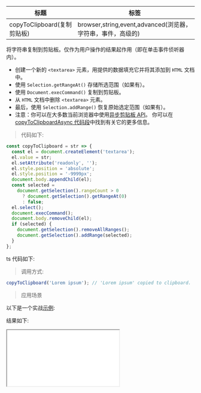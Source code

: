 | 标题                        | 标签                                                        |
| --------------------------- | ----------------------------------------------------------- |
| copyToClipboard(复制剪贴板) | browser,string,event,advanced(浏览器，字符串，事件，高级的) |

将字符串复制到剪贴板。仅作为用户操作的结果起作用（即在单击事件侦听器内）。

- 创建一个新的 `<textarea>` 元素，用提供的数据填充它并将其添加到 `HTML` 文档中。
- 使用 `Selection.getRangeAt()` 存储所选范围（如果有）。
- 使用 `Document.execCommand()` 复制到剪贴板。
- 从 `HTML` 文档中删除 `<textarea>` 元素。
- 最后，使用 `Selection.addRange()` 恢复原始选定范围（如果有）。
- 注意：你可以在大多数当前浏览器中使用[异步剪贴板 API](https://developer.mozilla.org/en-US/docs/Web/API/Clipboard_API)。 你可以在 [copyToClipboardAsync 代码段](https://github.com/eveningwater/code-segment/blob/main/codes/javascript/copy-to-clipboardAsync.md)中找到有关它的更多信息。

> 代码如下:

```js
const copyToClipboard = str => {
  const el = document.createElement('textarea');
  el.value = str;
  el.setAttribute('readonly', '');
  el.style.position = 'absolute';
  el.style.position = '-9999px';
  document.body.appendChild(el);
  const selected =
    document.getSelection().rangeCount > 0
      ? document.getSelection().getRangeAt(0)
      : false;
  el.select();
  document.execCommand();
  document.body.removeChild(el);
  if (selected) {
    document.getSelection().removeAllRanges();
    document.getSelection().addRange(selected);
  }
};
```

ts 代码如下:

<div class="code-editor" data-url="codes/javascript/ts/copy-to-clipboard.ts" data-language="typescript"></div>

> 调用方式:

```js
copyToClipboard('Lorem ipsum'); // 'Lorem ipsum' copied to clipboard.
```

> 应用场景

以下是一个实战<a href="codes/javascript/html/copy-to-clipboard.html" target="_blank" rel="noopener noreferrer">示例</a>:

<div class="code-editor" data-url="codes/javascript/html/copy-to-clipboard.html" data-language="html"></div>

结果如下:

<iframe src="codes/javascript/html/copy-to-clipboard.html"></iframe>
